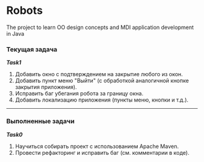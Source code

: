 # Robots
The project to learn OO design concepts and MDI application development in Java

### Текущая задача

_**Task1**_
1. Добавить окно с подтверждением на закрытие любого из окон.
2. Добавить пункт меню "Выйти" (с обработкой аналогичной кнопке закрытия приложения).
3. Исправить баг убегания робота за границу окна.
4. Добавить локализацию приложения (пункты меню, кнопки и т.д.).

---

### Выполненные задачи

_**Task0**_
1. Научиться собирать проект с использованием Apache Maven.
2. Провести рефакторинг и исправить баг (см. комментарии в коде).


